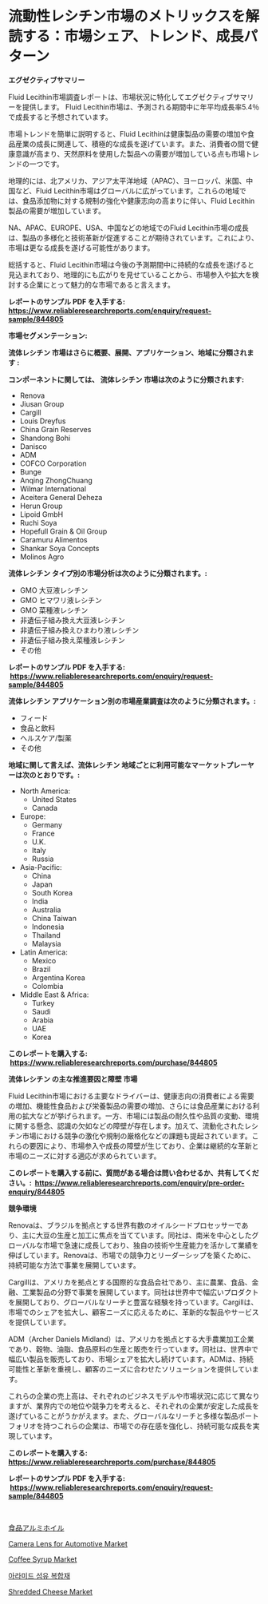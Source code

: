 <p><h1>流動性レシチン市場のメトリックスを解読する：市場シェア、トレンド、成長パターン</h1></p><p><strong>エグゼクティブサマリー</strong></p>
<p><p>Fluid Lecithin市場調査レポートは、市場状況に特化してエグゼクティブサマリーを提供します。 Fluid Lecithin市場は、予測される期間中に年平均成長率5.4％で成長すると予想されています。</p><p>市場トレンドを簡単に説明すると、Fluid Lecithinは健康製品の需要の増加や食品産業の成長に関連して、積極的な成長を遂げています。また、消費者の間で健康意識が高まり、天然原料を使用した製品への需要が増加している点も市場トレンドの一つです。</p><p>地理的には、北アメリカ、アジア太平洋地域（APAC）、ヨーロッパ、米国、中国など、Fluid Lecithin市場はグローバルに広がっています。これらの地域では、食品添加物に対する規制の強化や健康志向の高まりに伴い、Fluid Lecithin製品の需要が増加しています。</p><p>NA、APAC、EUROPE、USA、中国などの地域でのFluid Lecithin市場の成長は、製品の多様化と技術革新が促進することが期待されています。これにより、市場は更なる成長を遂げる可能性があります。</p><p>総括すると、Fluid Lecithin市場は今後の予測期間中に持続的な成長を遂げると見込まれており、地理的にも広がりを見せていることから、市場参入や拡大を検討する企業にとって魅力的な市場であると言えます。</p></p>
<p><strong>レポートのサンプル PDF を入手する: <a href="https://www.reliableresearchreports.com/enquiry/request-sample/844805">https://www.reliableresearchreports.com/enquiry/request-sample/844805</a></strong></p>
<p><strong>市場セグメンテーション:</strong></p>
<p><strong> 流体レシチン 市場はさらに概要、展開、アプリケーション、地域に分類されます :</strong></p>
<p><strong>コンポーネントに関しては、 流体レシチン 市場は次のように分類されます: &nbsp;</strong></p>
<p><ul><li>Renova</li><li>Jiusan Group</li><li>Cargill</li><li>Louis Dreyfus</li><li>China Grain Reserves</li><li>Shandong Bohi</li><li>Danisco</li><li>ADM</li><li>COFCO Corporation</li><li>Bunge</li><li>Anqing ZhongChuang</li><li>Wilmar International</li><li>Aceitera General Deheza</li><li>Herun Group</li><li>Lipoid GmbH</li><li>Ruchi Soya</li><li>Hopefull Grain & Oil Group</li><li>Caramuru Alimentos</li><li>Shankar Soya Concepts</li><li>Molinos Agro</li></ul></p>
<p><strong> 流体レシチン タイプ別の市場分析は次のように分類されます。:</strong></p>
<p><ul><li>GMO 大豆液レシチン</li><li>GMO ヒマワリ液レシチン</li><li>GMO 菜種液レシチン</li><li>非遺伝子組み換え大豆液レシチン</li><li>非遺伝子組み換えひまわり液レシチン</li><li>非遺伝子組み換え菜種液レシチン</li><li>その他</li></ul></p>
<p><strong>レポートのサンプル PDF を入手する: &nbsp;<a href="https://www.reliableresearchreports.com/enquiry/request-sample/844805">https://www.reliableresearchreports.com/enquiry/request-sample/844805</a></strong></p>
<p><strong> 流体レシチン アプリケーション別の市場産業調査は次のように分類されます。:</strong></p>
<p><ul><li>フィード</li><li>食品と飲料</li><li>ヘルスケア/製薬</li><li>その他</li></ul></p>
<p><strong>地域に関して言えば、流体レシチン 地域ごとに利用可能なマーケットプレーヤーは次のとおりです。:</strong></p>
<p><ul>
    <li>
        North America:
        <ul>
            <li>United States</li>
            <li>Canada</li>
        </ul>
    </li>
    <li>
        Europe:
        <ul>
            <li>Germany</li>
            <li>France</li>
            <li>U.K.</li>
            <li>Italy</li>
            <li>Russia</li>
        </ul>
    </li>
    <li>
        Asia-Pacific:
        <ul>
            <li>China</li>
            <li>Japan</li>
            <li>South Korea</li>
            <li>India</li>
            <li>Australia</li>
            <li>China Taiwan</li>
            <li>Indonesia</li>
            <li>Thailand</li>
            <li>Malaysia</li>
        </ul>
    </li>
    <li>
        Latin America:
        <ul>
            <li>Mexico</li>
            <li>Brazil</li>
            <li>Argentina Korea</li>
            <li>Colombia</li>
        </ul>
    </li>
    <li>
        Middle East & Africa:
        <ul>
            <li>Turkey</li>
            <li>Saudi</li>
            <li>Arabia</li>
            <li>UAE</li>
            <li>Korea</li>
        </ul>
    </li>
    </ul></p>
<p><strong>このレポートを購入する: &nbsp;<a href="https://www.reliableresearchreports.com/purchase/844805">https://www.reliableresearchreports.com/purchase/844805</a></strong></p>
<p><strong>流体レシチン の主な推進要因と障壁 市場</strong></p>
<p><p>Fluid Lecithin市場における主要なドライバーは、健康志向の消費者による需要の増加、機能性食品および栄養製品の需要の増加、さらには食品産業における利用の拡大などが挙げられます。一方、市場には製品の耐久性や品質の変動、環境に関する懸念、認識の欠如などの障壁が存在します。加えて、流動化されたレシチン市場における競争の激化や規制の厳格化などの課題も提起されています。これらの要因により、市場参入や成長の障壁が生じており、企業は継続的な革新と市場のニーズに対する適応が求められています。</p></p>
<p><strong>このレポートを購入する前に、質問がある場合は問い合わせるか、共有してください。:&nbsp; <a href="https://www.reliableresearchreports.com/enquiry/pre-order-enquiry/844805">https://www.reliableresearchreports.com/enquiry/pre-order-enquiry/844805</a></strong></p>
<p><strong>競争環境</strong></p>
<p><p>Renovaは、ブラジルを拠点とする世界有数のオイルシードプロセッサーであり、主に大豆の生産と加工に焦点を当てています。同社は、南米を中心としたグローバルな市場で急速に成長しており、独自の技術や生産能力を活かして業績を伸ばしています。Renovaは、市場での競争力とリーダーシップを築くために、持続可能な方法で事業を展開しています。</p><p>Cargillは、アメリカを拠点とする国際的な食品会社であり、主に農業、食品、金融、工業製品の分野で事業を展開しています。同社は世界中で幅広いプロダクトを展開しており、グローバルなリーチと豊富な経験を持っています。Cargillは、市場でのシェアを拡大し、顧客ニーズに応えるために、革新的な製品やサービスを提供しています。</p><p>ADM（Archer Daniels Midland）は、アメリカを拠点とする大手農業加工企業であり、穀物、油脂、食品原料の生産と販売を行っています。同社は、世界中で幅広い製品を販売しており、市場シェアを拡大し続けています。ADMは、持続可能性と革新を重視し、顧客のニーズに合わせたソリューションを提供しています。</p><p>これらの企業の売上高は、それぞれのビジネスモデルや市場状況に応じて異なりますが、業界内での地位や競争力を考えると、それぞれの企業が安定した成長を遂げていることがうかがえます。また、グローバルなリーチと多様な製品ポートフォリオを持つこれらの企業は、市場での存在感を強化し、持続可能な成長を実現しています。</p></p>
<p><strong>このレポートを購入する: &nbsp; <a href="https://www.reliableresearchreports.com/purchase/844805">https://www.reliableresearchreports.com/purchase/844805</a></strong></p>
<p><strong>レポートのサンプル PDF を入手する: &nbsp;<a href="https://www.reliableresearchreports.com/enquiry/request-sample/844805">https://www.reliableresearchreports.com/enquiry/request-sample/844805</a></strong><strong></strong></p>
<p>&nbsp;</p>
<p><p><a href="https://github.com/dandier2003/Market-Research-Report-List-1/blob/main/230058017592.md">食品アルミホイル</a></p><p><a href="https://issuu.com/reportprime-2/docs/camera-lens-for-automotive-market-size-2030.pptx">Camera Lens for Automotive Market</a></p><p><a href="https://github.com/dringals/Market-Research-Report-List-3/blob/main/coffee-syrup-market.md">Coffee Syrup Market</a></p><p><a href="https://github.com/vdhdwjyp90142/Market-Research-Report-List-1/blob/main/576043316195.md">아라미드 섬유 복합재</a></p><p><a href="https://github.com/mharielmesa/Market-Research-Report-List-2/blob/main/shredded-cheese-market.md">Shredded Cheese Market</a></p></p>